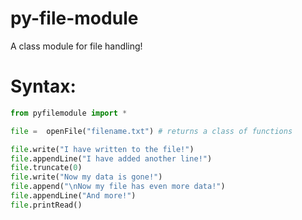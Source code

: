 # py-file-module
A class module for file handling!
# Syntax:
```py
from pyfilemodule import *

file =  openFile("filename.txt") # returns a class of functions

file.write("I have written to the file!")
file.appendLine("I have added another line!")
file.truncate(0)
file.write("Now my data is gone!")
file.append("\nNow my file has even more data!")
file.appendLine("And more!")
file.printRead()
```
